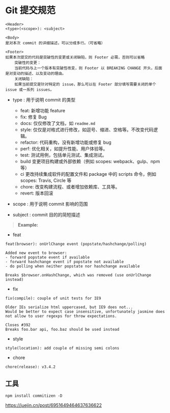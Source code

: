 # Git 提交规范

```
<Header>
<type>(<scope>): <subject>

<Body>
是对本次 commit 的详细描述，可以分成多行。（可省略）

<Footer>
如果本次提交的代码是突破性的变更或关闭缺陷，则 Footer 必需，否则可以省略
    突破性的变更：
    当前代码与上一个版本有突破性改变，则 Footer 以 BREAKING CHANGE 开头，后面是对变动的描述、以及变动的理由。
    关闭缺陷：
    如果当前提交是针对特定的 issue，那么可以在 Footer 部分填写需要关闭的单个 issue 或一系列 issues。
```

- type : 用于说明 commit 的类型

  - feat: 新增功能 feature
  - fix: 修复 Bug
  - docs: 仅仅修改了文档，如 `readme.md`
  - style: 仅仅是对格式进行修改，如逗号、缩进、空格等。不改变代码逻辑。
  - refactor: 代码重构，没有新增功能或修复 bug
  - perf: 优化相关，如提升性能、用户体验等。
  - test: 测试用例，包括单元测试、集成测试。
  - build 变更项目构建或外部依赖（例如 scopes: webpack、gulp、npm 等）
  - ci 更改持续集成软件的配置文件和 package 中的 scripts 命令，例如 scopes: Travis, Circle 等
  - chore: 改变构建流程、或者增加依赖库、工具等。
  - revert: 版本回滚

- scope : 用于说明 commit 影响的范围

- subject : commit 目的的简短描述

> **Example:**

- feat

```text
feat(browser): onUrlChange event (popstate/hashchange/polling)

Added new event to browser:
- forward popstate event if available
- forward hashchange event if popstate not available
- do polling when neither popstate nor hashchange available

Breaks $browser.onHashChange, which was removed (use onUrlChange instead)
```

- fix

```
fix(compile): couple of unit tests for IE9

Older IEs serialize html uppercased, but IE9 does not...
Would be better to expect case insensitive, unfortunately jasmine does
not allow to user regexps for throw expectations.

Closes #392
Breaks foo.bar api, foo.baz should be used instead
```

- style

```
style(location): add couple of missing semi colons
```

- chore

```
chore(release): v3.4.2
```

## 工具

`npm install commitizen -D`

https://juejin.cn/post/6951649464637636622
